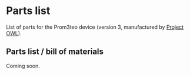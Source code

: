 # Parts list

List of parts for the Prom3teo device (version 3, manufactured by [Project OWL](https://www.project-owl.com/)).

## Parts list / bill of materials

Coming soon.
